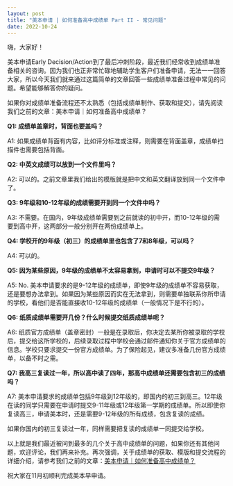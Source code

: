 ```yaml
---
layout: post
title: "美本申请 | 如何准备高中成绩单 Part II - 常见问题"
date: 2022-10-24
---
```

嗨，大家好！

美本申请Early Decision/Action到了最后冲刺阶段，最近我们经常收到成绩单准备相关的咨询。因为我们也正非常忙碌地辅助学生客户们准备申请，无法一一回答大家，所以今天我们就来通过这篇简单的文章回答一些成绩单准备过程中常见的问题。希望能够解答你的疑问。

如果你对成绩单准备流程还不太熟悉（包括成绩单制作、获取和提交），请先阅读我们之前的文章：美本申请｜如何准备高中成绩单？

**Q1: 成绩单盖章时，背面也要盖吗？**

A1: 如果成绩单背面有内容，比如评分标准或注释，则需要在背面盖章，成绩单扫描件也需要包括背面。

**Q2: 中英文成绩可以放到一个文件里吗？**

A2: 可以的。之前文章里我们给出的模版就是把中文和英文翻译放到同一个文件中了。

**Q3: 9年级和10-12年级的成绩需要开到同一个文件中吗？**

A3: 不需要。在国内，9年级成绩单需要到之前就读的初中开，而10-12年级的需要到高中开，这两部分一般分别开在两份成绩单上。

**Q4: 学校开的9年级（初三）的成绩单里也包含了7和8年级，可以吗？**

A4: 可以的。

**Q5: 因为某些原因，9年级的成绩单不太容易拿到，申请时可以不提交9年级？**

A5: No. 美本申请要求的是9-12年级的成绩单，即使9年级的成绩单不容易获取，还是要想办法拿到。如果因为某些原因而实在无法拿到，则需要单独联系你所申请的学校，看他们是否能直接收10-12年级的成绩单（一般情况下是不行的）。

**Q6: 纸质成绩单需要开几份？什么时候提交纸质成绩单呢？**

A6: 纸质官方成绩单（盖章密封）一般是在录取后，你决定去某所你被录取的学校后，提交给这所学校的，后续录取过程中学校会通过邮件通知你关于官方成绩单的信息。学校只要求提交一份官方成绩单。为了保险起见，建议多准备几份官方成绩单，以备不时之需。

**Q7: 我高三复读过一年，所以高中读了四年，那高中成绩单还需要包含初三的成绩吗？**

A7: 美本申请要求的成绩单包括9年级到12年级的，即国内的初三到高三。12年级在读的同学只需要在申请时提交9-11年级或12年级第一学期的成绩单。所以即使你复读高三，申请美本时，还是需要9-12年级的所有成绩，包含复读的成绩。

如果你国内的初三复读过一年，同样需要把复读的成绩单一同提交给学校。


以上就是我们最近被问到最多的几个关于高中成绩单的问题，如果你还有其他问题，欢迎评论，我们再来补充。再次强调，关于成绩单的获取、模版和提交流程的详细介绍，请参考我们之前的文章：[美本申请｜如何准备高中成绩单？](https://www.tessay.org/blog/2019/03/12/highschooltranscripts)

祝大家在11月初顺利完成美本早申请。

